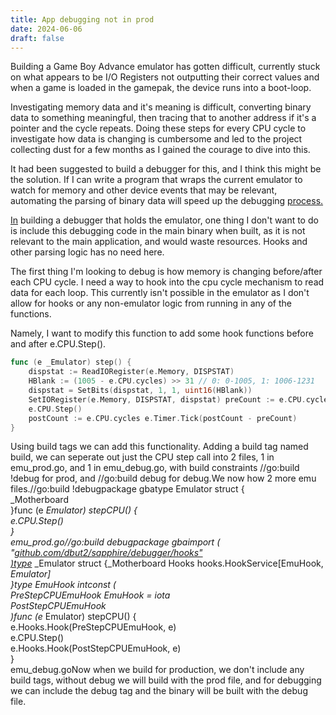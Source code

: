 ```yaml
---
title: App debugging not in prod
date: 2024-06-06
draft: false
---
```

Building a Game Boy Advance emulator has gotten difficult, currently stuck on what appears to be I/O Registers not outputting their correct values and when a game is loaded in the gamepak, the device runs into a boot-loop.

Investigating memory data and it's meaning is difficult, converting binary data to something meaningful, then tracing that to another address if it's a pointer and the cycle repeats. Doing these steps for every CPU cycle to investigate how data is changing is cumbersome and led to the project collecting dust for a few months as I gained the courage to dive into this.

It had been suggested to build a debugger for this, and I think this might be the solution. If I can write a program that wraps the current emulator to watch for memory and other device events that may be relevant, automating the parsing of binary data will speed up the debugging [process.](http://process.In)

[In](http://process.In) building a debugger that holds the emulator, one thing I don't want to do is include this debugging code in the main binary when built, as it is not relevant to the main application, and would waste resources. Hooks and other parsing logic has no need here.

The first thing I'm looking to debug is how memory is changing before/after each CPU cycle. I need a way to hook into the cpu cycle mechanism to read data for each loop. This currently isn't possible in the emulator as I don't allow for hooks or any non-emulator logic from running in any of the functions.

Namely, I want to modify this function to add some hook functions before and after e.CPU.Step().

```go
func (e _Emulator) step() {
    dispstat := ReadIORegister(e.Memory, DISPSTAT)
    HBlank := (1005 - e.CPU.cycles) >> 31 // 0: 0-1005, 1: 1006-1231
    dispstat = SetBits(dispstat, 1, 1, uint16(HBlank))
    SetIORegister(e.Memory, DISPSTAT, dispstat) preCount := e.CPU.cycles
    e.CPU.Step()
    postCount := e.CPU.cycles e.Timer.Tick(postCount - preCount)
}
```

Using build tags we can add this functionality. Adding a build tag named build, we can seperate out just the CPU step call into 2 files, 1 in emu\_prod.go, and 1 in emu\_debug.go, with build constraints //go:build !debug for prod, and //go:build debug for debug.We now how 2 more emu files.//go:build !debugpackage gbatype Emulator struct {  
\_Motherboard  
}func (e _Emulator) stepCPU() {  
e.CPU.Step()  
}  
emu\_prod.go//go:build debugpackage gbaimport (  
"_[_github.com/dbut2/sapphire/debugger/hooks"  
)type_](http://github.com/dbut2/sapphire/debugger/hooks%22%EF%BF%BC\)type) \_Emulator struct {\_Motherboard Hooks hooks.HookService\[EmuHook, _Emulator\]  
}type EmuHook intconst (  
PreStepCPUEmuHook EmuHook = iota  
PostStepCPUEmuHook  
)func (e_ Emulator) stepCPU() {  
e.Hooks.Hook(PreStepCPUEmuHook, e)  
e.CPU.Step()  
e.Hooks.Hook(PostStepCPUEmuHook, e)  
}  
emu\_debug.goNow when we build for production, we don't include any build tags, without debug we will build with the prod file, and for debugging we can include the debug tag and the binary will be built with the debug file.